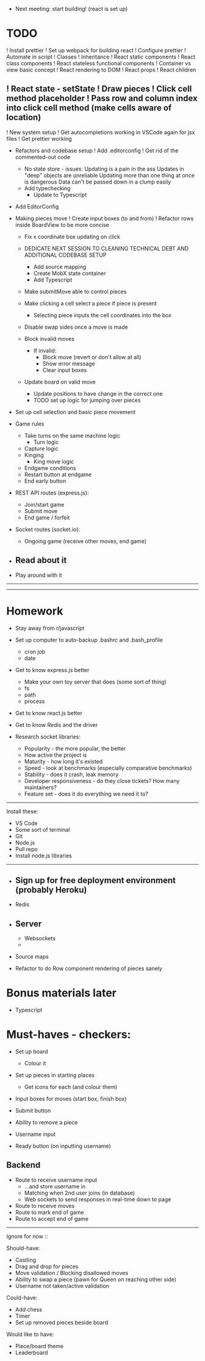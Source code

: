 
-   Next meeting: start building! (react is set up)

# TODO
!   Install prettier
!   Set up webpack for building react
!   Configure prettier
    !   Automate in script
!   Classes
    !   Inheritance
!   React static components
    !   React class components
    !   React stateless functional components
    !   Container vs view basic concept
!   React rendering to DOM
!   React props
!   React children

!   React state - setState
!   Draw pieces
!   Click cell method placeholder
!   Pass row and column index into click cell method (make cells aware of location)
---

!   New system setup
    !   Get autocompletions working in VSCode again for jsx files
    !   Get prettier working

-   Refactors and codebase setup
    !   Add .editorconfig
    !   Get rid of the commented-out code
    -   No state store - issues:
            Updating is a pain in the ass
            Updates in "deep" objects are unreliable
            Updating more than one thing at once is dangerous
            Data can't be passed down in a clump easily
    -   Add typechecking
        -   Update to Typescript

-   Add EditorConfig

-   Making pieces move
    !   Create input boxes (to and from)
    !   Refactor rows inside BoardView to be more concise

    -   Fix x coordinate box updating on click

    -   DEDICATE NEXT SESSION TO CLEANING TECHNICAL DEBT AND ADDITIONAL CODEBASE SETUP
        -   Add source mapping
        -   Create MobX state container
        -   Add Typescript

    -   Make submitMove able to control pieces


    -   Make clicking a cell select a piece if piece is present
        -   Selecting piece inputs the cell coordinates into the box
    -   Disable swap sides once a move is made
    -   Block invalid moves
        -   If invalid:
            -   Block move (revert or don't allow at all)
            -   Show error message
            -   Clear input boxes
    -   Update board on valid move
        -   Update positions to have change in the correct one
        -   TODO set up logic for jumping over pieces
        

-   Set up cell selection and basic piece movement

-   Game rules
    -   Take turns on the same machine logic
        -   Turn logic
    -   Capture logic
    -   Kinging
        -   King move logic
    -   Endgame conditions
    -   Restart button at endgame
    -   End early button

-   REST API routes (express.js):
    -   Join/start game
    -   Submit move
    -   End game / forfeit

-   Socket routes (socket.io):
    -   Ongoing game (receive other moves, end game)

-   Read about it
    -   
-   Play around with it
---


---
Homework
========
-   Stay away from r/javascript

-   Set up computer to auto-backup .bashrc and .bash_profile
    -   cron job
    -   date

-   Get to know express.js better
    -   Make your own toy server that does (some sort of thing)
    -   fs
    -   path
    -   process

-   Get to know react.js better

-   Get to know Redis and the driver

-   Research socket libraries:
    -   Popularity - the more popular, the better
    -   How active the project is
    -   Maturity - how long it's existed
    -   Speed - look at benchmarks (especially comparative benchmarks)
    -   Stability - does it crash, leak memory
    -   Developer responsiveness - do they close tickets? How many maintainers?
    -   Feature set - does it do everything we need it to?


---
Install these:
-   VS Code
-   Some sort of terminal
-   Git
-   Node.js
-   Pull repo
-   Install node.js libraries

---



-   Sign up for free deployment environment (probably Heroku)
    -   

-   Redis

-   Server
    -   
    -   Websockets
    -   

-   Source maps

-   Refactor to do Row component rendering of pieces sanely

# Bonus materials later
-   Typescript


# Must-haves - checkers:
-   Set up board
    -   Colour it
-   Set up pieces in starting places
    -   Get icons for each (and colour them)
-   Input boxes for moves (start box, finish box)
-   Submit button
-   Ability to remove a piece

-   Username input
-   Ready button (on inputting username)

## Backend
-   Route to receive username input
    -   ...and store username in
    -   Matching when 2nd user joins (in database)
    -   Web sockets to send responses in real-time down to page
-   Route to receive moves
-   Route to mark end of game
-   Route to accept end of game




---
Ignore for now ::

Should-have:
-   Castling
-   Drag and drop for pieces
-   Move validation / Blocking disallowed moves
-   Ability to swap a piece (pawn for Queen on reaching other side)
-   Username not taken/active validation

Could-have:
-   Add chess
-   Timer
-   Set up removed pieces beside board

Would like to have:
-   Piece/board theme
-   Leaderboard
